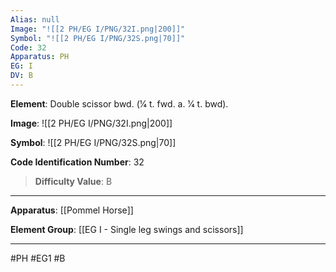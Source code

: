 ```yaml
---
Alias: null
Image: "![[2 PH/EG I/PNG/32I.png|200]]"
Symbol: "![[2 PH/EG I/PNG/32S.png|70]]"
Code: 32
Apparatus: PH
EG: I
DV: B
---
```

**Element**: Double scissor bwd. (1⁄4 t. fwd. a. 1⁄4 t. bwd).

**Image**:
![[2 PH/EG I/PNG/32I.png|200]]

**Symbol**:
![[2 PH/EG I/PNG/32S.png|70]]

**Code Identification Number**: 32

>**Difficulty Value**: B

___
**Apparatus**: [[Pommel Horse]]

**Element Group**: [[EG I -  Single leg swings and scissors]]
___
#PH #EG1 #B
